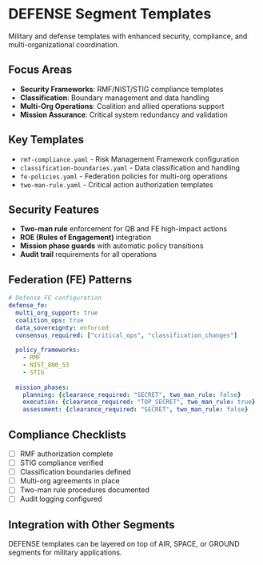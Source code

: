 # DEFENSE Segment Templates

Military and defense templates with enhanced security, compliance, and multi-organizational coordination.

## Focus Areas

- **Security Frameworks**: RMF/NIST/STIG compliance templates
- **Classification**: Boundary management and data handling
- **Multi-Org Operations**: Coalition and allied operations support
- **Mission Assurance**: Critical system redundancy and validation

## Key Templates

- `rmf-compliance.yaml` - Risk Management Framework configuration
- `classification-boundaries.yaml` - Data classification and handling
- `fe-policies.yaml` - Federation policies for multi-org operations
- `two-man-rule.yaml` - Critical action authorization templates

## Security Features

- **Two-man rule** enforcement for QB and FE high-impact actions
- **ROE (Rules of Engagement)** integration
- **Mission phase guards** with automatic policy transitions
- **Audit trail** requirements for all operations

## Federation (FE) Patterns

```yaml
# Defense FE configuration
defense_fe:
  multi_org_support: true
  coalition_ops: true
  data_sovereignty: enforced
  consensus_required: ["critical_ops", "classification_changes"]
  
  policy_frameworks:
    - RMF
    - NIST_800_53
    - STIG
    
  mission_phases:
    planning: {clearance_required: "SECRET", two_man_rule: false}
    execution: {clearance_required: "TOP_SECRET", two_man_rule: true}
    assessment: {clearance_required: "SECRET", two_man_rule: false}
```

## Compliance Checklists

- [ ] RMF authorization complete
- [ ] STIG compliance verified
- [ ] Classification boundaries defined
- [ ] Multi-org agreements in place
- [ ] Two-man rule procedures documented
- [ ] Audit logging configured

## Integration with Other Segments

DEFENSE templates can be layered on top of AIR, SPACE, or GROUND segments for military applications.